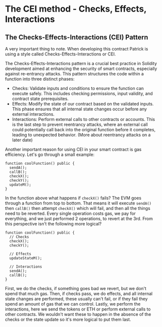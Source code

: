 # The CEI method - Checks, Effects, Interactions

## The Checks-Effects-Interactions (CEI) Pattern

A very important thing to note. When developing this contract Patrick is using a style called Checks-Effects-Interactions or CEI.

The Checks-Effects-Interactions pattern is a crucial best practice in Solidity development aimed at enhancing the security of smart contracts, especially against re-entrancy attacks. This pattern structures the code within a function into three distinct phases:

- Checks: Validate inputs and conditions to ensure the function can execute safely. This includes checking permissions, input validity, and contract state prerequisites.
- Effects: Modify the state of our contract based on the validated inputs. This phase ensures that all internal state changes occur before any external interactions.
- Interactions: Perform external calls to other contracts or accounts. This is the last step to prevent reentrancy attacks, where an external call could potentially call back into the original function before it completes, leading to unexpected behavior. (More about reentrancy attacks on a later date)

Another important reason for using CEI in your smart contract is gas efficiency. Let's go through a small example:

```solidity
function coolFunction() public {
  sendA();
  callB();
  checkX();
  checkY();
  updateM();
}
```

In the function above what happens if `checkX()` fails? The EVM goes through a function from top to bottom. That means it will execute `sendA()` then `callB()` then attempt `checkX()` which will fail, and then all the things need to be reverted. Every single operation costs gas, we pay for everything, and we just performed 2 operations, to revert at the 3rd. From this perspective isn't the following more logical?

```solidity
function coolFunction() public {
  // Checks
  checkX();
  checkY();

  // Effects
  updateStateM();

  // Interactions
  sendA();
  callB();
}
```

First, we do the checks, if something goes bad we revert, but we don't spend that much gas. Then, if checks pass, we do effects, and all internal state changes are performed, these usually can't fail, or if they fail they spend an amount of gas that we can control. Lastly, we perform the interactions, here we send the tokens or ETH or perform external calls to other contracts. We wouldn't want these to happen in the absence of the checks or the state update so it's more logical to put them last.
